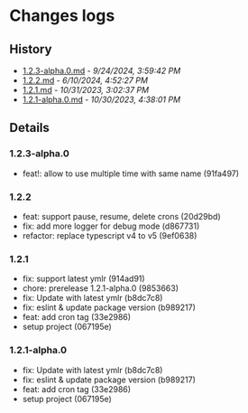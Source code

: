 # Changes logs

## History

- [1.2.3-alpha.0.md](#1727168382361)  -  _9/24/2024, 3:59:42 PM_
- [1.2.2.md](#1718013147540)  -  _6/10/2024, 4:52:27 PM_
- [1.2.1.md](#1698739357848)  -  _10/31/2023, 3:02:37 PM_
- [1.2.1-alpha.0.md](#1698658681173)  -  _10/30/2023, 4:38:01 PM_

## Details

<a id="1727168382361"></a>
### 1.2.3-alpha.0

* feat!: allow to use multiple time with same name (91fa497)
  
<a id="1718013147540"></a>
### 1.2.2

* feat: support pause, resume, delete crons (20d29bd)
* fix: add more logger for debug mode (d867731)
* refactor: replace typescript v4 to v5 (9ef0638)
  
<a id="1698739357848"></a>
### 1.2.1

* fix: support latest ymlr (914ad91)
* chore: prerelease 1.2.1-alpha.0 (9853663)
* fix: Update with latest ymlr (b8dc7c8)
* fix: eslint & update package version (b989217)
* feat: add cron tag (33e2986)
* setup project (067195e)
  
<a id="1698658681173"></a>
### 1.2.1-alpha.0

* fix: Update with latest ymlr (b8dc7c8)
* fix: eslint & update package version (b989217)
* feat: add cron tag (33e2986)
* setup project (067195e)

